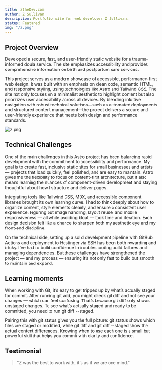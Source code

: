 ```yaml
---
title: ztheDev.com
author: Z Sullivan
description: Portfolio site for web developer Z Sullivan.
status: Featured
img: "/z.png"
---
```


## Project Overview

Developed a secure, fast, and user-friendly static website for a trauma-informed doula service. The site emphasizes accessibility and provides comprehensive information on birth and postpartum care services.

This project serves as a modern showcase of accessible, performance-first web design. It was built with an emphasis on clean code, semantic HTML, and responsive styling, using technologies like Astro and Tailwind CSS. The site not only focuses on a minimalist aesthetic to highlight content but also prioritizes user accessibility across all devices. By blending intuitive navigation with robust technical solutions—such as automated deployments and structured content management—the project delivers a secure and user-friendly experience that meets both design and performance standards.

![z.png](/z.png)

## Technical Challenges

One of the main challenges in this Astro project has been balancing rapid development with the commitment to accessibility and performance. My goal is to create fast, inclusive static sites for small businesses and artists — projects that load quickly, feel polished, and are easy to maintain. Astro gives me the flexibility to focus on content-first architecture, but it also means learning the nuances of component-driven development and staying thoughtful about how I structure and deliver pages.

Integrating tools like Tailwind CSS, MDX, and accessible component libraries brought its own learning curve. I had to think deeply about how to organize content, style elements cleanly, and ensure a consistent user experience. Figuring out image handling, layout reuse, and mobile responsiveness — all while avoiding bloat — took time and iteration. Each design decision felt like a chance to sharpen both my aesthetic eye and my front-end discipline.

On the technical side, setting up a solid development pipeline with GitHub Actions and deployment to Hostinger via SSH has been both rewarding and tricky. I’ve had to build confidence in troubleshooting build failures and managing dependencies. But these challenges have strengthened the project — and my process — ensuring it’s not only fast to build but smooth to maintain and expand.

## Learning moments

When working with Git, it’s easy to get tripped up by what’s actually staged for commit. After running git add, you might check git diff and not see your changes — which can feel confusing. That’s because git diff only shows unstaged changes. To see what’s actually staged and ready to be committed, you need to run git diff --staged.

Pairing this with git status gives you the full picture: git status shows which files are staged or modified, while git diff and git diff --staged show the actual content differences. Knowing when to use each one is a small but powerful skill that helps you commit with clarity and confidence.

## Testimonial

> "Z was the best to work with, it's as if we are one mind."
